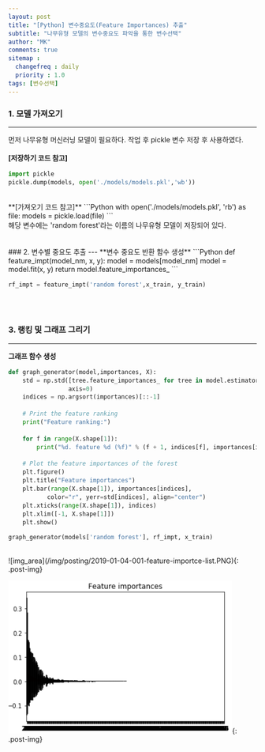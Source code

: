 ```yaml
---
layout: post
title: "[Python] 변수중요도(Feature Importances) 추출"
subtitle: "나무유형 모델의 변수중요도 파악을 통한 변수선택"
author: "MK"
comments: true
sitemap :
  changefreq : daily
  priority : 1.0
tags: [변수선택]
---
```


### 1. 모델 가져오기
---
먼저 나무유형 머신러닝 모델이 필요하다. 작업 후 pickle 변수 저장 후 사용하였다.
<br><br>
**[저장하기 코드 참고]**
```Python
import pickle
pickle.dump(models, open('./models/models.pkl','wb'))
```
<br>
**[가져오기 코드 참고]**
```Python
with open('./models/models.pkl', 'rb') as file:
    models = pickle.load(file)
```
<br>
해당 변수에는 'random forest'라는 이름의 나무유형 모델이 저장되어 있다.
<br><br><br>
### 2. 변수별 중요도 추출
---
**변수 중요도 반환 함수 생성**
```Python
def feature_impt(model_nm, x, y):
    model = models[model_nm]
    model = model.fit(x, y)
    return model.feature_importances_
```
<br>

```Python
rf_impt = feature_impt('random forest',x_train, y_train)
```
<br><br>
### 3. 랭킹 및 그래프 그리기
---
**그래프 함수 생성**
```Python
def graph_generator(model,importances, X):
    std = np.std([tree.feature_importances_ for tree in model.estimators_],
                 axis=0)
    indices = np.argsort(importances)[::-1]

    # Print the feature ranking
    print("Feature ranking:")

    for f in range(X.shape[1]):
        print("%d. feature %d (%f)" % (f + 1, indices[f], importances[indices[f]]))

    # Plot the feature importances of the forest
    plt.figure()
    plt.title("Feature importances")
    plt.bar(range(X.shape[1]), importances[indices],
           color="r", yerr=std[indices], align="center")
    plt.xticks(range(X.shape[1]), indices)
    plt.xlim([-1, X.shape[1]])
    plt.show()
```

```Python
graph_generator(models['random forest'], rf_impt, x_train)
```
<br>
![img_area](/img/posting/2019-01-04-001-feature-importce-list.PNG){: .post-img}

![img_area](/img/posting/2019-01-04-001-feature-importances.PNG){: .post-img}
